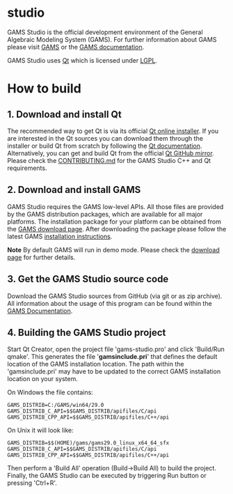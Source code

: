 # studio

GAMS Studio is the official development environment of the General Algebraic Modeling System (GAMS). For further information about GAMS please visit [GAMS](https://www.gams.com) or the [GAMS documentation](https://www.gams.com/latest/docs/).

GAMS Studio uses [Qt](https://www.qt.io/) which is licensed under [LGPL](https://www.gnu.org/licenses/lgpl-3.0.en.html). 

# How to build

## 1. Download and install Qt ##

The recommended way to get Qt is via its official [Qt online installer](https://www.qt.io/).
If you are interested in the Qt sources you can download them through the 
installer or build Qt from scratch by following the [Qt documentation](https://doc.qt.io/qt-5/build-sources.html).
Alternatively, you can get and build Qt from the official [Qt GitHub mirror](https://github.com/qt/qt5).
Please check the [CONTRIBUTING.md](CONTRIBUTING.md) for the GAMS Studio C++ and Qt requirements.

## 2. Download and install GAMS ##

GAMS Studio requires the GAMS low-level APIs. All those files are provided by the GAMS distribution packages, which are available for all major platforms. The installation package for your platform can be obtained from the [GAMS download page](https://www.gams.com/download/). After downloading the package please follow the latest GAMS [installation instructions](https://www.gams.com/latest/docs/UG_MAIN.html#UG_INSTALL).

**Note** By default GAMS will run in demo mode. Please check the [download page](https://www.gams.com/download/) for further details.

## 3. Get the GAMS Studio source code ##

Download the GAMS Studio sources from GitHub (via git or as zip archive). All information about the usage of this program can be found within the [GAMS Documentation](https://www.gams.com/latest/docs/T_STUDIO.html).

## 4. Building the GAMS Studio project ##

Start Qt Creator, open the project file 'gams-studio.pro' and click 'Build/Run qmake'. This generates the file '**gamsinclude.pri**' that defines the default location of the GAMS installation location. The path within the 'gamsinclude.pri'  may have to be updated to the correct GAMS installation location on your system.

On Windows the file contains:
```
GAMS_DISTRIB=C:/GAMS/win64/29.0
GAMS_DISTRIB_C_API=$$GAMS_DISTRIB/apifiles/C/api
GAMS_DISTRIB_CPP_API=$$GAMS_DISTRIB/apifiles/C++/api
```
On Unix it will look like:
```
GAMS_DISTRIB=$$(HOME)/gams/gams29.0_linux_x64_64_sfx
GAMS_DISTRIB_C_API=$$GAMS_DISTRIB/apifiles/C/api
GAMS_DISTRIB_CPP_API=$$GAMS_DISTRIB/apifiles/C++/api
```

Then perform a 'Build All' operation (Build->Build All) to build the project. Finally, the GAMS Studio can be executed by triggering Run button or pressing 'Ctrl+R'.
